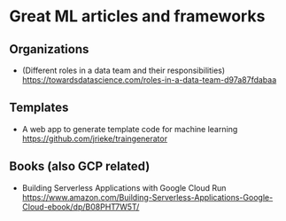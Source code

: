 # Great ML articles and frameworks

## Organizations

* (Different roles in a data team and their responsibilities) </br> 
   https://towardsdatascience.com/roles-in-a-data-team-d97a87fdabaa 

## Templates

* A web app to generate template code for machine learning </br> 
  https://github.com/jrieke/traingenerator
  
## Books (also GCP related)

* Building Serverless Applications with Google Cloud Run </br> 
https://www.amazon.com/Building-Serverless-Applications-Google-Cloud-ebook/dp/B08PHT7W5T/

